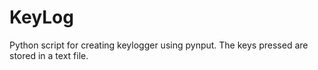# KeyLog
Python script for creating keylogger using pynput.
The keys pressed are stored in a text file.
